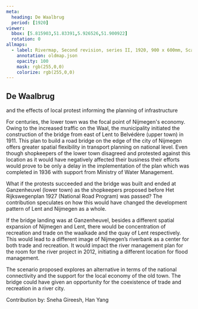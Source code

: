 ```yaml
---
meta:
  heading: De Waalbrug
  period: [1920]
viewer:
  bbox: [5.815903,51.83391,5.926526,51.900922]
  rotation: 0
allmaps:
  - label: Rivermap, Second revision, series II, 1920, 900 x 600mm, Scale 1:10,000, G.H.Goudriaan, Geoplaza, VU Amsterdam
    annotation: oldmap.json
    opacity: 100
    mask: rgb(255,0,0)
    colorize: rgb(255,0,0)
---
```


## De Waalbrug

and the effects of local protest informing the planning of infrastructure


For centuries, the lower town was the focal point of Nijmegen's economy. Owing to the increased traffic on the Waal, the municipality initiated the construction of the bridge from east of Lent to Belvédère (upper town) in 1911. This plan to build a road bridge on the edge of the city of Nijmegen offers greater spatial flexibility in transport planning on national level. Even though shopkeepers of the lower town disagreed and protested against this location as it would have negatively affected their business their efforts would prove to be only a delay in the implementation of the plan which was completed in 1936 with support from Ministry of Water Management. 

What if the protests succeeded and the bridge was built and ended at Ganzenheuvel (lower town) as the shopkeepers proposed before Het Rijkswegenplan 1927 (National Road Program) was passed? The contribution speculates on how this would have changed the development pattern of Lent and Nijmegen as a whole.

If the bridge landing was at Ganzenheuvel, besides a different spatial expansion of Nijmegen and Lent, there would be concentration of recreation and trade on the waalkade and the quay of Lent respectively. This would lead to a different image of Nijmegen’s riverbank as a center for both trade and recreation. It would impact the river management plan for the room for the river project in 2012, initiating a different location for flood management.

The scenario proposed explores an alternative in terms of the national connectivity and the support for the local economy of the old town. The bridge could have given an opportunity for the coexistence of trade and recreation in a river city.

Contribution by:
Sneha Gireesh, Han Yang
